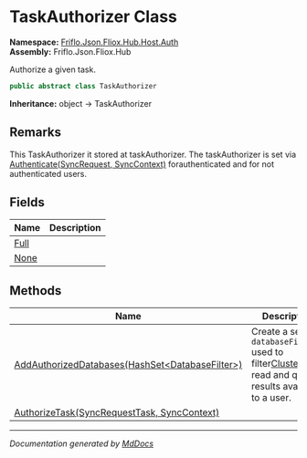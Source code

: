 ﻿<!--  
  <auto-generated>   
    The contents of this file were generated by a tool.  
    Changes to this file may be list if the file is regenerated  
  </auto-generated>   
-->

# TaskAuthorizer Class

**Namespace:** [Friflo.Json.Fliox.Hub.Host.Auth](../index.md)  
**Assembly:** Friflo.Json.Fliox.Hub

Authorize a given task.

```csharp
public abstract class TaskAuthorizer
```

**Inheritance:** object → TaskAuthorizer

## Remarks

This TaskAuthorizer it stored at taskAuthorizer. The taskAuthorizer is set via [Authenticate(SyncRequest, SyncContext)](../Authenticator/methods/Authenticate.md) forauthenticated and for not authenticated users.

## Fields

| Name                   | Description |
| ---------------------- | ----------- |
| [Full](fields/Full.md) |             |
| [None](fields/None.md) |             |

## Methods

| Name                                                                                   | Description                                                                                                                                           |
| -------------------------------------------------------------------------------------- | ----------------------------------------------------------------------------------------------------------------------------------------------------- |
| [AddAuthorizedDatabases(HashSet\<DatabaseFilter\>)](methods/AddAuthorizedDatabases.md) | Create a set of `databaseFilters` used to filter[ClusterStore](../../../DB/Cluster/ClusterStore/index.md) read and query results available to a user. |
| [AuthorizeTask(SyncRequestTask, SyncContext)](methods/AuthorizeTask.md)                |                                                                                                                                                       |

___

*Documentation generated by [MdDocs](https://github.com/ap0llo/mddocs)*
